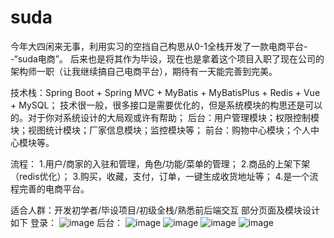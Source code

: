 # suda
今年大四闲来无事，利用实习的空挡自己构思从0-1全栈开发了一款电商平台--“suda电商”。
后来也是将其作为毕设，现在也是拿着这个项目入职了现在公司的架构师一职（让我继续搞自己电商平台），期待有一天能完善到完美。

技术栈：Spring Boot + Spring MVC + MyBatis + MyBatisPlus + Redis + Vue + MySQL；
技术很一般，很多接口是需要优化的，但是系统模块的构思还是可以的。对于你对系统设计的大局观或许有帮助；
后台：用户管理模块；权限控制模块；视图统计模块；厂家信息模块；监控模块等；
前台：购物中心模块；个人中心模块等。

流程：
1.用户/商家的入驻和管理，角色/功能/菜单的管理；
2.商品的上架下架（redis优化）；
3.购买，收藏，支付，订单，一键生成收货地址等；
4.是一个流程完善的电商平台。

适合人群：开发初学者/毕设项目/初级全栈/熟悉前后端交互
部分页面及模块设计如下
登录：
![image](https://github.com/user-attachments/assets/a7fc1e04-47de-4537-8ede-255a8d951fa9)
后台：
![image](https://github.com/user-attachments/assets/48f0935c-9ff8-4d0f-8d1a-001e283cfd50)
![image](https://github.com/user-attachments/assets/18b6bbaa-02fc-4671-9452-cc902a0c6f65)
![image](https://github.com/user-attachments/assets/cf2d6b52-c5e2-4a54-83f1-2300513b4151)
![image](https://github.com/user-attachments/assets/2b45e89d-cb6d-4f3f-9815-ef6073d4036f)
